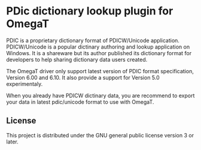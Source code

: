 # PDic dictionary lookup plugin for OmegaT

PDIC is a proprietary dictionary format of PDICW/Unicode application.
PDICW/Unicode is a popular dictinary authoring and lookup application on Windows.
It is a shareware but its author published its dictionary format for developers to help
sharing dictionary data users created. 

The OmegaT driver only support latest version of PDIC format specification, Version 6.00
and 6.10. It also provide a support for Version 5.0 experimentaly.

When you already have PDICW dictinary data, you are recommend to export your data
in latest pdic/unicode format to use with OmegaT.

## License

This project is distributed under the GNU general public license version 3 or later.
